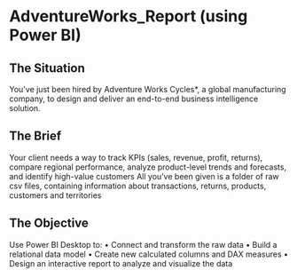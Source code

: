 # AdventureWorks_Report (using Power BI)

## The Situation
You've just been hired by Adventure Works Cycles*, a global manufacturing company, to design and deliver an end-to-end business intelligence solution.

## The Brief
Your client needs a way to track KPIs (sales, revenue, profit, returns), compare regional performance, analyze product-level trends and forecasts, and identify high-value customers
All you’ve been given is a folder of raw csv files, containing information about transactions, returns, products, customers and territories

## The Objective
Use Power BI Desktop to: 
• Connect and transform the raw data
• Build a relational data model
• Create new calculated columns and DAX measures
• Design an interactive report to analyze and visualize the data
